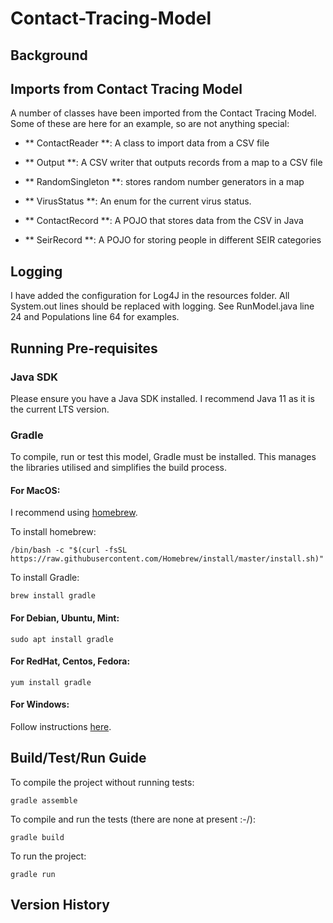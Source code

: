 # Contact-Tracing-Model

## Background

## Imports from Contact Tracing Model

A number of classes have been imported from the Contact Tracing Model. Some of these are here for an example, so are not anything special:

* ** ContactReader **: A class to import data from a CSV file
* ** Output **: A CSV writer that outputs records from a map to a CSV file
* ** RandomSingleton **: stores random number generators in a map
* ** VirusStatus **: An enum for the current virus status.

* ** ContactRecord **: A POJO that stores data from the CSV in Java
* ** SeirRecord **: A POJO for storing people in different SEIR categories


## Logging
I have added the configuration for Log4J in the resources folder. All System.out lines should be replaced with logging. 
See RunModel.java line 24 and Populations line 64 for examples. 


## Running Pre-requisites
### Java SDK
Please ensure you have a Java SDK installed. I recommend Java 11 as it is the current LTS version.

### Gradle
To compile, run or test this model, Gradle must be installed. This manages the libraries utilised and simplifies the build process.

#### For MacOS:
I recommend using [homebrew](www.brew.sh). 

To install homebrew:
```shell script
/bin/bash -c "$(curl -fsSL https://raw.githubusercontent.com/Homebrew/install/master/install.sh)"
```

To install Gradle:
```shell script
brew install gradle
```

#### For Debian, Ubuntu, Mint:
```shell script
sudo apt install gradle
``` 

#### For RedHat, Centos, Fedora:
```shell script
yum install gradle
```

#### For Windows:

Follow instructions [here](https://gradle.org/install/).


## Build/Test/Run Guide

To compile the project without running tests:
```shell script
gradle assemble
```

To compile and run the tests (there are none at present :-/):
```shell script
gradle build
```

To run the project:
```shell script
gradle run
```

## Version History


